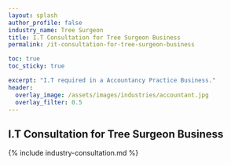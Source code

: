 ```yaml
---
layout: splash 
author_profile: false 
industry_name: Tree Surgeon
title: I.T Consultation for Tree Surgeon Business
permalink: /it-consultation-for-tree-surgeon-business

toc: true
toc_sticky: true

excerpt: "I.T required in a Accountancy Practice Business."
header:
  overlay_image: /assets/images/industries/accountant.jpg
  overlay_filter: 0.5 
---
```


## I.T Consultation for Tree Surgeon Business

{% include industry-consultation.md %}
